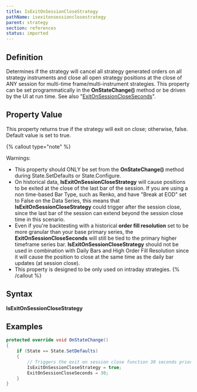 ```yaml
---
title: IsExitOnSessionCloseStrategy
pathName: isexitonsessionclosestrategy
parent: strategy
section: references
status: imported
---
```


## Definition

Determines if the strategy will cancel all strategy generated orders on all strategy instruments and close all open strategy positions at the close of ANY session for multi-time frame/multi-instrument strategies. This property can be set programmatically in the **OnStateChange()** method or be driven by the UI at run time. See also "[ExitOnSessionCloseSeconds](exitonsessioncloseseconds)".

## Property Value

This property returns true if the strategy will exit on close; otherwise, false. Default value is set to true.

{% callout type="note" %}

Warnings:  

* This property should ONLY be set from the **OnStateChange()** method during State.SetDefaults or State.Configure.
* On historical data, **IsExitOnSessionCloseStrategy** will cause positions to be exited at the close of the last bar of the session. If you are using a non time-based Bar Type, such as Renko, and have "Break at EOD" set to False on the Data Series, this means that **IsExitOnSessionCloseStrategy** could trigger after the session close, since the last bar of the session can extend beyond the session close time in this scenario.
* Even if you're backtesting with a historical **order fill resolution** set to be more granular than your base primary series, the **ExitOnSessionCloseSeconds** will still be tied to the primary higher timeframe series bar. **IsExitOnSessionCloseStrategy** should not be used in combination with Daily Bars and High Order Fill Resolution since it will cause the position to close at the same time as the daily bar updates (at session close).
* This property is designed to be only used on intraday strategies.
{% /callout %}

## Syntax

**IsExitOnSessionCloseStrategy**

## Examples

```csharp
protected override void OnStateChange()
{
    if (State == State.SetDefaults)
    {
        // Triggers the exit on session close function 30 seconds prior to real-time trading day end 
        IsExitOnSessionCloseStrategy = true;
        ExitOnSessionCloseSeconds = 30;
    }
}
```
